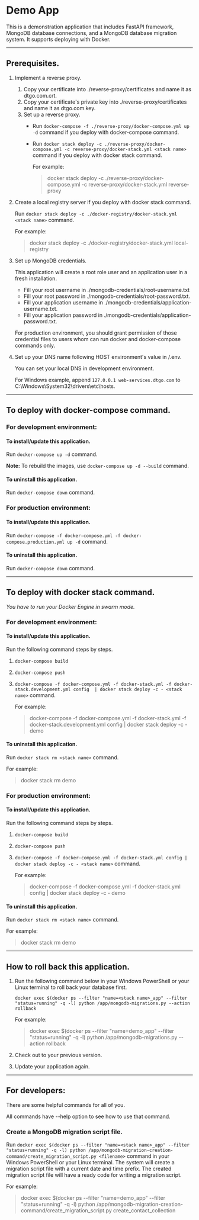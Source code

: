 # Demo App

This is a demonstration application that includes FastAPI framework, MongoDB database connections, and a MongoDB
database migration system. It supports deploying with Docker.

---

## Prerequisites.

1. Implement a reverse proxy.
    1. Copy your certificate into ./reverse-proxy/certificates and name it as dtgo.com.crt.
    1. Copy your certificate's private key into ./reverse-proxy/certificates and name it as dtgo.com.key.
    1. Set up a reverse proxy.
        * Run `docker-compose -f ./reverse-proxy/docker-compose.yml up -d` command if you deploy with docker-compose
           command.
        * Run
           `docker stack deploy -c ./reverse-proxy/docker-compose.yml -c reverse-proxy/docker-stack.yml <stack name>`
           command if you deploy with docker stack command.

            For example:

            > docker stack deploy -c ./reverse-proxy/docker-compose.yml -c reverse-proxy/docker-stack.yml reverse-proxy

1. Create a local registry server if you deploy with docker stack command.

    Run `docker stack deploy -c ./docker-registry/docker-stack.yml <stack name>` command.

    For example:

    > docker stack deploy -c ./docker-registry/docker-stack.yml local-registry

1. Set up MongoDB credentials.

    This application will create a root role user and an application user in a fresh installation.

    * Fill your root username in ./mongodb-credentials/root-username.txt
    * Fill your root password in ./mongodb-credentials/root-password.txt.
    * Fill your application username in ./mongodb-credentials/application-username.txt.
    * Fill your application password in ./mongodb-credentials/application-password.txt.

    For production environment, you should grant permission of those credential files to users whom can run docker and
   docker-compose commands only.

1. Set up your DNS name following HOST environment's value in /.env.

    You can set your local DNS in development environment.

    For Windows example, append `127.0.0.1 web-services.dtgo.com` to C:\Windows\System32\drivers\etc\hosts.

---

## To deploy with docker-compose command.

### For development environment:

#### To install/update this application.

Run `docker-compose up -d` command.

**Note:** To rebuild the images, use `docker-compose up -d --build` command.

#### To uninstall this application.

Run `docker-compose down` command.

### For production environment:

#### To install/update this application.

Run `docker-compose -f docker-compose.yml -f docker-compose.production.yml up -d` command.

#### To uninstall this application.

Run `docker-compose down` command.

---

## To deploy with docker stack command.

_You have to run your Docker Engine in swarm mode._

### For development environment:

#### To install/update this application.

Run the following command steps by steps.

1. `docker-compose build`
1. `docker-compose push`
1. `docker-compose -f docker-compose.yml -f docker-stack.yml -f docker-stack.development.yml config 
   | docker stack deploy -c - <stack name>` command.

    For example:

    > docker-compose -f docker-compose.yml -f docker-stack.yml -f docker-stack.development.yml config 
   | docker stack deploy -c - demo

#### To uninstall this application.

Run `docker stack rm <stack name>` command.

For example:
> docker stack rm demo

### For production environment:

#### To install/update this application.

Run the following command steps by steps.

1. `docker-compose build`
1. `docker-compose push`
1. `docker-compose -f docker-compose.yml -f docker-stack.yml config | docker stack deploy -c - <stack name>` command.

    For example:

    > docker-compose -f docker-compose.yml -f docker-stack.yml config | docker stack deploy -c - demo

#### To uninstall this application.

Run `docker stack rm <stack name>` command.

For example:
> docker stack rm demo

---

## How to roll back this application.

1. Run the following command below in your Windows PowerShell or your Linux terminal to roll back your database first.

    `docker exec $(docker ps --filter "name=<stack name>_app" --filter "status=running" -q -l)
    python /app/mongodb-migrations.py --action rollback`

    For example:

    > docker exec $(docker ps --filter "name=demo_app" --filter "status=running" -q -l)
    python /app/mongodb-migrations.py --action rollback

1. Check out to your previous version.
1. Update your application again.

---

## For developers:
There are some helpful commands for all of you.

All commands have --help option to see how to use that command.

### Create a MongoDB migration script file.
Run `docker exec $(docker ps --filter "name=<stack name>_app" --filter "status=running" -q -l)
python /app/mongodb-migration-creation-command/create_migration_script.py <filename>` command in your Windows PowerShell
or your Linux terminal. The system will create a migration script file with a current date and time prefix.
The created migration script file will have a ready code for writing a migration script.

For example:

> docker exec $(docker ps --filter "name=demo_app" --filter "status=running" -q -l)
python /app/mongodb-migration-creation-command/create_migration_script.py create_contact_collection
